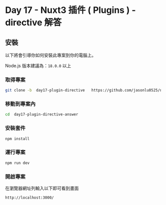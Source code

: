 # Day 17 - Nuxt3 插件 ( Plugins ) - directive 解答

## 安裝

以下將會引導你如何安裝此專案到你的電腦上。

Node.js 版本建議為：`18.0.0` 以上

### 取得專案

```bash
git clone -b  day17-plugin-directive   https://github.com/jasonlu0525/nuxt3-live-answer.git day17-plugin-directive-answer
```

### 移動到專案內

```bash
cd  day17-plugin-directive-answer
```

### 安裝套件

```bash
npm install
```

### 運行專案

```bash
npm run dev
```

### 開啟專案

在瀏覽器網址列輸入以下即可看到畫面

```bash
http://localhost:3000/
```
